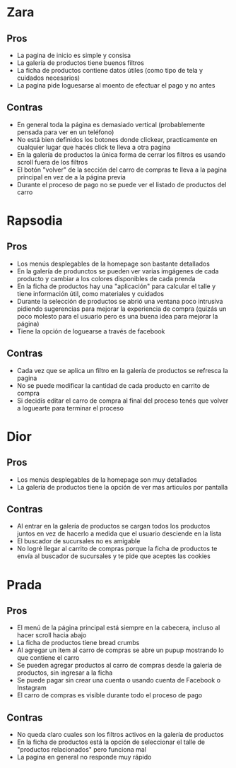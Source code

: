 # Zara

## Pros
* La pagina de inicio es simple y consisa 
* La galería de productos tiene buenos filtros
* La ficha de productos contiene datos útiles (como tipo de tela y cuidados necesarios)
* La pagina pide loguesarse al moento de efectuar el pago y no antes

## Contras
* En general toda la página es demasiado vertical (probablemente pensada para ver en un teléfono)
* No está bien definidos los botones donde clickear, practicamente en cualquier lugar que hacés click te lleva a otra pagina
* En la galería de productos la única forma de cerrar los filtros es usando scroll fuera de los filtros
* El botón "volver" de la sección del carro de compras te lleva a la pagina principal en vez de a la página previa
* Durante el proceso de pago no se puede ver el listado de productos del carro

# Rapsodia

## Pros
* Los menús desplegables de la homepage son bastante detallados
* En la galería de produnctos se pueden ver varias imgágenes de cada producto y cambiar a los colores disponibles de cada prenda
* En la ficha de productos hay una "aplicación" para calcular el talle y tiene información útil, como materiales y cuidados
* Durante la selección de productos se abrió una ventana poco intrusiva pidiendo sugerencias para mejorar la experiencia de compra (quizás un poco molesto para el usuario pero es una buena idea para mejorar la página)
* Tiene la opción de loguearse a través de facebook

## Contras
* Cada vez que se aplica un filtro en la galería de productos se refresca la pagina
* No se puede modificar la cantidad de cada producto en carrito de compra
* Si decidís editar el carro de compra al final del proceso tenés que volver a loguearte para terminar el proceso

# Dior

## Pros
* Los menús desplegables de la homepage son muy detallados
* La galería de productos tiene la opción de ver mas articulos por pantalla

## Contras
* Al entrar en la galería de productos se cargan todos los productos juntos en vez de hacerlo a medida que el usuario desciende en la lista
* El buscador de sucursales no es amigable
* No logré llegar al carrito de compras porque la ficha de productos te envía al buscador de sucursales y te pide que aceptes las cookies

# Prada

## Pros
* El menú de la página principal está siempre en la cabecera, incluso al hacer scroll hacia abajo
* La ficha de productos tiene bread crumbs
* Al agregar un item al carro de compras se abre un pupup mostrando lo que contiene el carro
* Se pueden agregar productos al carro de compras desde la galería de productos, sin ingresar a la ficha
* Se puede pagar sin crear una cuenta o usando cuenta de Facebook o Instagram
* El carro de compras es visible durante todo el proceso de pago

## Contras
* No queda claro cuales son los filtros activos en la galería de productos
* En la ficha de productos está la opción de seleccionar el talle de "productos relacionados" pero funciona mal
* La pagina en general no responde muy rápido
